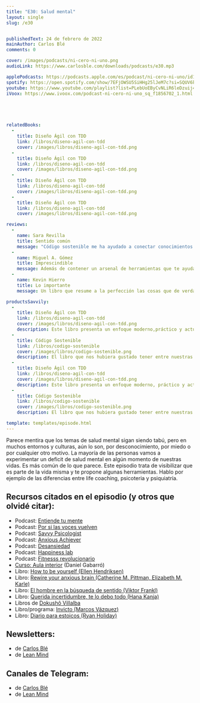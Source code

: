 ```yaml
---
title: "E30: Salud mental"
layout: single
slug: /e30


publishedText: 24 de febrero de 2022
mainAuthor: Carlos Blé
comments: 0

cover: /images/podcasts/ni-cero-ni-uno.png
audioLink: https://www.carlosble.com/downloads/podcasts/e30.mp3

applePodcasts: https://podcasts.apple.com/es/podcast/ni-cero-ni-uno/id1494641496
spotify: https://open.spotify.com/show/7EFjOWSU5SiHHg25lJeM7c?si=SQUV6kwuTl-dUN4t3QusqA&nd=1
youtube: https://www.youtube.com/playlist?list=PLebUoEByCvNLiR6leDzuij4C0PrjX-0Uq
iVoox: https://www.ivoox.com/podcast-ni-cero-ni-uno_sq_f1856702_1.html





relatedBooks:
  -
    title: Diseño Ágil con TDD
    link: /libros/diseno-agil-con-tdd
    cover: /images/libros/diseno-agil-con-tdd.png
  -
    title: Diseño Ágil con TDD
    link: /libros/diseno-agil-con-tdd
    cover: /images/libros/diseno-agil-con-tdd.png
  -
    title: Diseño Ágil con TDD
    link: /libros/diseno-agil-con-tdd
    cover: /images/libros/diseno-agil-con-tdd.png
  -
    title: Diseño Ágil con TDD
    link: /libros/diseno-agil-con-tdd
    cover: /images/libros/diseno-agil-con-tdd.png

reviews:
  -
    name: Sara Revilla
    title: Sentido común
    message: "Código sostenible me ha ayudado a conectar conocimientos que ni siquiera sabía que tenía. Carlos Blé explica y justifica los conceptos del código sostenible de tal manera que se convierten en sentido común."
  -
    name: Miguel A. Gómez
    title: Imprescindible
    message: Además de contener un arsenal de herramientas que te ayudaran a mejorar tu técnica como developer, es muy ameno. El mejor libro de programación en español que podrás encontrar.
  -
    name: Kevin Hierro
    title: Lo importante
    message: Un libro que resume a la perfección las cosas que de verdad aportan y se aplican en el día a día

productsSavvily:
  -
    title: Diseño Ágil con TDD
    link: /libros/diseno-agil-con-tdd
    cover: /images/libros/diseno-agil-con-tdd.png
    description: Este libro presenta un enfoque moderno,práctico y actualizado de TDD, con diferentes lenguajes de programación, apto para cualquier persona que desarrolle software.
  -
    title: Código Sostenible
    link: /libros/codigo-sostenible
    cover: /images/libros/codigo-sostenible.png
    description: El libro que nos hubiera gustado tener entre nuestras manos cuando estábamos aprendiendo a programar.
  -
    title: Diseño Ágil con TDD
    link: /libros/diseno-agil-con-tdd
    cover: /images/libros/diseno-agil-con-tdd.png
    description: Este libro presenta un enfoque moderno, práctico y actualizado de TDD, con diferentes lenguajes de programación, apto para cualquier persona que desarrolle software.
  -
    title: Código Sostenible
    link: /libros/codigo-sostenible
    cover: /images/libros/codigo-sostenible.png
    description: El libro que nos hubiera gustado tener entre nuestras manos cuando estábamos aprendiendo a programar.

template: templates/episode.html
---
```


Parece mentira que los temas de salud mental sigan siendo tabú, pero en muchos entornos y culturas, aún lo son, por desconocimiento, por miedo o por cualquier otro motivo. La mayoría de las personas vamos a experimentar un deficit de salud mental en algún momento de nuestras vidas. Es más común de lo que parece. Este episodio trata de visibilizar que es parte de la vida misma y te propone algunas herramientas. Hablo por ejemplo de las diferencias entre life coaching, psicoteria y psiquiatría.


## Recursos citados en el episodio (y otros que olvidé citar):


* Podcast: [Entiende tu mente](https://open.spotify.com/show/0sGGLIDnnijRPLef7InllD)
* Podcast: [Por si las voces vuelven](https://open.spotify.com/show/3ZsoveYNKojRyaeWpM3ruo)
* Podcast: [Savvy Psicologist](https://www.quickanddirtytips.com/savvy-psychologist)
* Podcast: [Anxious Achiever](https://hbr.org/2019/09/podcast-the-anxious-achiever)
* Podcast: [Desansiedad](https://www.desansiedad.com/podcast)
* Podcast: [Happiness lab](https://www.happinesslab.fm/)
* Podcast: [Fitnesss revolucionario](https://www.fitnessrevolucionario.com/radio/)
* [Curso: Aula interior](https://danielgabarro.com/aula-interior/) (Daniel Gabarró)
* Libro: [How to be yourself (Ellen Hendriksen)](https://www.ellenhendriksen.com/book)
* Libro: [Rewire your anxious brain (Catherine M. Pittman, Elizabeth M. Karle)](https://www.amazon.es/Rewire-Your-Anxious-Brain-Neuroscience/dp/1626251134)
* Libro: [El hombre en la búsqueda de sentido (Viktor Frankl)](https://es.wikipedia.org/wiki/El_hombre_en_busca_de_sentido)
* Libro: [Querida incertidumbre, te lo debo todo (Hana Kanja)](https://www.hanakanjaa.com/querida-incertidumbre/)
* Libros de [Dokushô Villalba](https://www.casadellibro.com/libros-ebooks/dokusho-villalba/20082)
* Libro/programa: [Invicto (Marcos Vázquez)](https://www.fitnessrevolucionario.com/programas/invicto/)
* Libro: [Diario para estoicos (Ryan Holiday)](https://www.casadellibro.com/libro-diario-para-estoicos-365-reflexiones-sobre-la-sabiduria-la-perseverancia-y-el-arte-de-vivir/9788417963156/11854754)


## Newsletters: 


* de [Carlos Blé](https://www.subscribepage.com/v3z8u6)
* de [Lean Mind](https://www.subscribepage.com/p3v4h5)


## Canales de Telegram: 


* de [Carlos Blé](https://t.me/carlosble)
* de [Lean Mind](https://t.me/leanmind)
